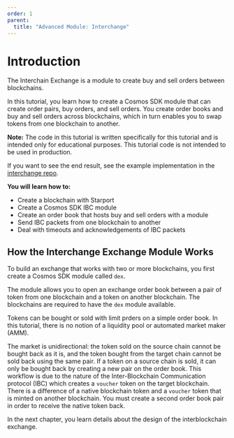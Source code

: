 ```yaml
---
order: 1
parent:
  title: "Advanced Module: Interchange"
---
```


# Introduction 

The Interchain Exchange is a module to create buy and sell orders between blockchains.

In this tutorial, you learn how to create a Cosmos SDK module that can create order pairs, buy orders, and sell orders. You create order books and buy and sell orders across blockchains, which in turn enables you to swap tokens from one blockchain to another.

**Note:** The code in this tutorial is written specifically for this tutorial and is intended only for educational purposes. This tutorial code is not intended to be used in production.

If you want to see the end result, see the example implementation in the [interchange repo](https://github.com/tendermint/interchange).

**You will learn how to:**

- Create a blockchain with Starport
- Create a Cosmos SDK IBC module
- Create an order book that hosts buy and sell orders with a module
- Send IBC packets from one blockchain to another
- Deal with timeouts and acknowledgements of IBC packets

## How the Interchange Exchange Module Works

To build an exchange that works with two or more blockchains, you first create a Cosmos SDK module called `dex`.

The module allows you to open an exchange order book between a pair of token from one blockchain and a token on another blockchain. The blockchains are required to have the `dex` module available.

Tokens can be bought or sold with limit prders on a simple order book. In this tutorial, there is no notion of a liquidity pool or automated market maker (AMM).

The market is unidirectional: the token sold on the source chain cannot be bought back as it is, and the token bought from the target chain cannot be sold back using the same pair. If a token on a source chain is sold, it can only be bought back by creating a new pair on the order book. This workflow is due to the nature of the Inter-Blockchain Communication protocol (IBC) which creates a `voucher` token on the target blockchain. There is a difference of a native blockchain token and a `voucher` token that is minted on another blockchain. You must create a second order book pair in order to receive the native token back.

In the next chapter, you learn details about the design of the interblockchain exchange.
